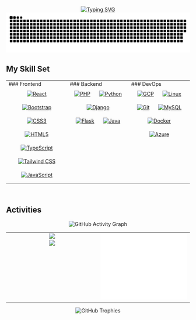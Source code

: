 <br>

<div align="center">
  <a href="https://git.io/typing-svg">
    <img src="https://readme-typing-svg.demolab.com?font=Fira+Code&weight=500&size=30&pause=1000&color=4169e1&width=800&height=90&lines=Welcome+to+My+GitHub;I'm+ryoken+%F0%9F%91%8B" alt="Typing SVG" />
  </a>
</div>
  
<div align="center">
  <img src="https://github.com/Marstach-svg/Marstach-svg/blob/main/img/github-user-contribution.svg" />
</div>


## My Skill Set  
<table>
  <tr>
    <td valign="top" width="33%">
      ### Frontend  
      <div align="center">  
      <a href="https://reactjs.org/" target="_blank"><img style="margin: 10px" src="https://profilinator.rishav.dev/skills-assets/react-original-wordmark.svg" alt="React" height="50" /></a>  
      <a href="https://getbootstrap.com/docs/3.4/javascript/" target="_blank"><img style="margin: 10px" src="https://profilinator.rishav.dev/skills-assets/bootstrap-plain.svg" alt="Bootstrap" height="50" /></a>  
      <a href="https://www.w3schools.com/css/" target="_blank"><img style="margin: 10px" src="https://profilinator.rishav.dev/skills-assets/css3-original-wordmark.svg" alt="CSS3" height="50" /></a>  
      <a href="https://en.wikipedia.org/wiki/HTML5" target="_blank"><img style="margin: 10px" src="https://profilinator.rishav.dev/skills-assets/html5-original-wordmark.svg" alt="HTML5" height="50" /></a>  
      <a href="https://www.typescriptlang.org/" target="_blank"><img style="margin: 10px" src="https://profilinator.rishav.dev/skills-assets/typescript-original.svg" alt="TypeScript" height="50" /></a>  
      <a href="https://www.tailwindcss.com/" target="_blank"><img style="margin: 10px" src="https://profilinator.rishav.dev/skills-assets/tailwindcss.svg" alt="Tailwind CSS" height="50" /></a>  
      <a href="https://www.javascript.com/" target="_blank"><img style="margin: 10px" src="https://profilinator.rishav.dev/skills-assets/javascript-original.svg" alt="JavaScript" height="50" /></a>  
      </div>
    </td>
    <td valign="top" width="33%">
      ### Backend  
      <div align="center">  
      <a href="https://www.php.net/" target="_blank"><img style="margin: 10px" src="https://profilinator.rishav.dev/skills-assets/php-original.svg" alt="PHP" height="50" /></a>  
      <a href="https://www.python.org/" target="_blank"><img style="margin: 10px" src="https://profilinator.rishav.dev/skills-assets/python-original.svg" alt="Python" height="50" /></a>  
      <a href="https://www.djangoproject.com/" target="_blank"><img style="margin: 10px" src="https://profilinator.rishav.dev/skills-assets/django-original.svg" alt="Django" height="50" /></a>  
      <a href="https://flask.palletsprojects.com/" target="_blank"><img style="margin: 10px" src="https://profilinator.rishav.dev/skills-assets/flask.png" alt="Flask" height="50" /></a>  
      <a href="https://www.java.com/" target="_blank"><img style="margin: 10px" src="https://profilinator.rishav.dev/skills-assets/java-original-wordmark.svg" alt="Java" height="50" /></a>  
      </div>
    </td>
    <td valign="top" width="33%">
      ### DevOps  
      <div align="center">  
      <a href="https://cloud.google.com/" target="_blank"><img style="margin: 10px" src="https://profilinator.rishav.dev/skills-assets/google_cloud-icon.svg" alt="GCP" height="50" /></a>  
      <a href="https://www.linux.org/" target="_blank"><img style="margin: 10px" src="https://profilinator.rishav.dev/skills-assets/linux-original.svg" alt="Linux" height="50" /></a>  
      <a href="https://github.com/" target="_blank"><img style="margin: 10px" src="https://profilinator.rishav.dev/skills-assets/git-scm-icon.svg" alt="Git" height="50" /></a>  
      <a href="https://www.mysql.com/" target="_blank"><img style="margin: 10px" src="https://profilinator.rishav.dev/skills-assets/mysql-original-wordmark.svg" alt="MySQL" height="50" /></a>  
      <a href="https://www.docker.com/" target="_blank"><img style="margin: 10px" src="https://profilinator.rishav.dev/skills-assets/docker-original-wordmark.svg" alt="Docker" height="50" /></a>  
      <a href="https://azure.microsoft.com/en-in/" target="_blank"><img style="margin: 10px" src="https://profilinator.rishav.dev/skills-assets/microsoft_azure-icon.svg" alt="Azure" height="50" /></a>  
      </div>
    </td>
  </tr>
</table>  

<br/>  

## Activities
<!-- グラフはセンターでOK -->
<p align="center">
  <img
    src="https://github-readme-activity-graph.vercel.app/graph?username=Marstach-svg&theme=tokyo-night&custom_title=Contribution%20Graph%20in%20the%20last%2031%20days"
    alt="GitHub Activity Graph"
  />
</p>

<!-- 左: Stats+Streak（縦）　右: Metrics -->
<table align="center">
  <tr>
    <!-- 左側 -->
    <td valign="top" width="50%" align="center">
      <a href="https://github-readme-stats.vercel.app/api?username=Marstach-svg&theme=onewhite&layout=compact">
        <img width="380" src="https://github-readme-stats.vercel.app/api?username=Marstach-svg&theme=onewhite&layout=compact" />
      </a><br/>
      <a href="https://git.io/streak-stats">
        <img width="380" src="https://streak-stats.demolab.com?user=Marstach-svg&theme=tokyonight&border_radius=4.3" />
      </a>
    </td>
    <td valign="top" align="right" width="50%">
      <a href="https://github.com/lowlighter/metrics">
        <img src="https://github.com/Marstach-svg/Marstach-svg/blob/main/output/metrics.base.svg" />
      </a>
    </td>
  </tr>
</table>

<!-- トロフィーは中央 -->
<p align="center">
  <img src="https://github-profile-trophy.vercel.app/?username=Marstach-svg&theme=flat" alt="GitHub Trophies" />
</p>
